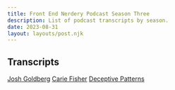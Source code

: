 ```yaml
---
title: Front End Nerdery Podcast Season Three
description: List of podcast transcripts by season.
date: 2023-08-31
layout: layouts/post.njk
---
```


## Transcripts

[Josh Goldberg](https://toddl.dev/podcast/transcripts/goldberg)
[Carie Fisher](https://toddl.dev/podcast/transcripts/fisher)
[Deceptive Patterns](https://toddl.dev/podcast/transcripts/deceptivepatterns)
<!-- [James Q. Quick &amp; Amy Dutton](https://toddl.dev/podcast/transcripts/compressedfm) -->
